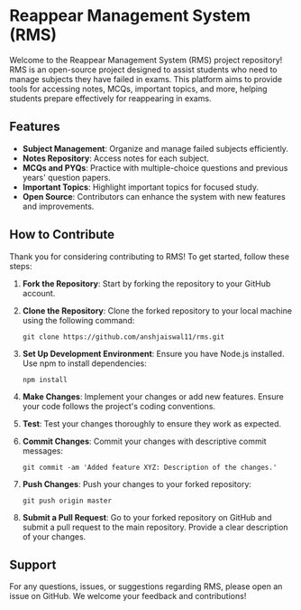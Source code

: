 # Reappear Management System (RMS)

Welcome to the Reappear Management System (RMS) project repository! RMS is an open-source project designed to assist students who need to manage subjects they have failed in exams. This platform aims to provide tools for accessing notes, MCQs, important topics, and more, helping students prepare effectively for reappearing in exams.

## Features

- **Subject Management**: Organize and manage failed subjects efficiently.
- **Notes Repository**: Access notes for each subject.
- **MCQs and PYQs**: Practice with multiple-choice questions and previous years' question papers.
- **Important Topics**: Highlight important topics for focused study.
- **Open Source**: Contributors can enhance the system with new features and improvements.

## How to Contribute

Thank you for considering contributing to RMS! To get started, follow these steps:

1. **Fork the Repository**: Start by forking the repository to your GitHub account.

2. **Clone the Repository**: Clone the forked repository to your local machine using the following command:
   ```
   git clone https://github.com/anshjaiswal11/rms.git
   ```

3. **Set Up Development Environment**: Ensure you have Node.js installed. Use npm to install dependencies:
   ```
   npm install
   ```

4. **Make Changes**: Implement your changes or add new features. Ensure your code follows the project's coding conventions.

5. **Test**: Test your changes thoroughly to ensure they work as expected.

6. **Commit Changes**: Commit your changes with descriptive commit messages:
   ```
   git commit -am 'Added feature XYZ: Description of the changes.'
   ```

7. **Push Changes**: Push your changes to your forked repository:
   ```
   git push origin master
   ```

8. **Submit a Pull Request**: Go to your forked repository on GitHub and submit a pull request to the main repository. Provide a clear description of your changes.

## Support

For any questions, issues, or suggestions regarding RMS, please open an issue on GitHub. We welcome your feedback and contributions!

